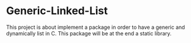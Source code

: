 # Generic-Linked-List
This project is about implement a package in order to have a generic and dynamically list in C. This package will be at the end a static library.
